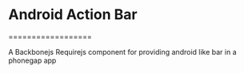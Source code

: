# Android Action Bar
==================

A Backbonejs Requirejs component for providing android like bar in a phonegap app

